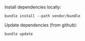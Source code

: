 
Install dependencies locally:

`bundle install --path vendor/bundle`

Update dependencies (from github):

`bundle update`
